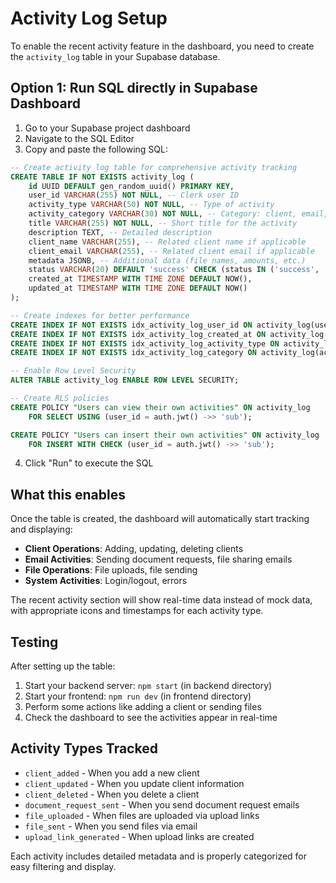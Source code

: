# Activity Log Setup

To enable the recent activity feature in the dashboard, you need to create the `activity_log` table in your Supabase database.

## Option 1: Run SQL directly in Supabase Dashboard

1. Go to your Supabase project dashboard
2. Navigate to the SQL Editor
3. Copy and paste the following SQL:

```sql
-- Create activity_log table for comprehensive activity tracking
CREATE TABLE IF NOT EXISTS activity_log (
    id UUID DEFAULT gen_random_uuid() PRIMARY KEY,
    user_id VARCHAR(255) NOT NULL, -- Clerk user ID
    activity_type VARCHAR(50) NOT NULL, -- Type of activity
    activity_category VARCHAR(30) NOT NULL, -- Category: client, email, file, system
    title VARCHAR(255) NOT NULL, -- Short title for the activity
    description TEXT, -- Detailed description
    client_name VARCHAR(255), -- Related client name if applicable
    client_email VARCHAR(255), -- Related client email if applicable
    metadata JSONB, -- Additional data (file names, amounts, etc.)
    status VARCHAR(20) DEFAULT 'success' CHECK (status IN ('success', 'error', 'pending')),
    created_at TIMESTAMP WITH TIME ZONE DEFAULT NOW(),
    updated_at TIMESTAMP WITH TIME ZONE DEFAULT NOW()
);

-- Create indexes for better performance
CREATE INDEX IF NOT EXISTS idx_activity_log_user_id ON activity_log(user_id);
CREATE INDEX IF NOT EXISTS idx_activity_log_created_at ON activity_log(created_at DESC);
CREATE INDEX IF NOT EXISTS idx_activity_log_activity_type ON activity_log(activity_type);
CREATE INDEX IF NOT EXISTS idx_activity_log_category ON activity_log(activity_category);

-- Enable Row Level Security
ALTER TABLE activity_log ENABLE ROW LEVEL SECURITY;

-- Create RLS policies
CREATE POLICY "Users can view their own activities" ON activity_log
    FOR SELECT USING (user_id = auth.jwt() ->> 'sub');

CREATE POLICY "Users can insert their own activities" ON activity_log
    FOR INSERT WITH CHECK (user_id = auth.jwt() ->> 'sub');
```

4. Click "Run" to execute the SQL

## What this enables

Once the table is created, the dashboard will automatically start tracking and displaying:

- **Client Operations**: Adding, updating, deleting clients
- **Email Activities**: Sending document requests, file sharing emails
- **File Operations**: File uploads, file sending
- **System Activities**: Login/logout, errors

The recent activity section will show real-time data instead of mock data, with appropriate icons and timestamps for each activity type.

## Testing

After setting up the table:

1. Start your backend server: `npm start` (in backend directory)
2. Start your frontend: `npm run dev` (in frontend directory)
3. Perform some actions like adding a client or sending files
4. Check the dashboard to see the activities appear in real-time

## Activity Types Tracked

- `client_added` - When you add a new client
- `client_updated` - When you update client information  
- `client_deleted` - When you delete a client
- `document_request_sent` - When you send document request emails
- `file_uploaded` - When files are uploaded via upload links
- `file_sent` - When you send files via email
- `upload_link_generated` - When upload links are created

Each activity includes detailed metadata and is properly categorized for easy filtering and display.